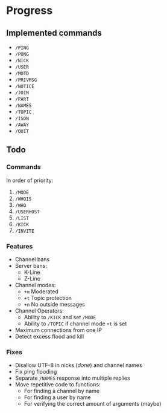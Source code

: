 Progress
========

Implemented commands
--------------------

 * `/PING`
 * `/PONG`
 * `/NICK`
 * `/USER`
 * `/MOTD`
 * `/PRIVMSG`
 * `/NOTICE`
 * `/JOIN`
 * `/PART`
 * `/NAMES`
 * `/TOPIC`
 * `/ISON`
 * `/AWAY`
 * `/QUIT`

Todo
----

### Commands

In order of priority:

1. `/MODE`
2. `/WHOIS`
3. `/WHO`
4. `/USERHOST`
5. `/LIST`
6. `/KICK`
7. `/INVITE`

### Features

 * Channel bans
 * Server bans:
   * K-Line
   * Z-Line
 * Channel modes:
   * `+m` Moderated
   * `+t` Topic protection
   * `+n` No outside messages
 * Channel Operators:
   * Ability to `/KICK` and set `/MODE`
   * Ability to `/TOPIC` if channel mode `+t` is set
 * Maximum connections from one IP
 * Detect excess flood and kill

### Fixes

 * Disallow UTF-8 in nicks (_done_) and channel names
 * Fix ping flooding
 * Separate `/NAMES` response into multiple replies
 * Move repetitive code to functions:
   * For finding a channel by name
   * For finding a user by name
   * For verifying the correct amount of arguments (maybe)
